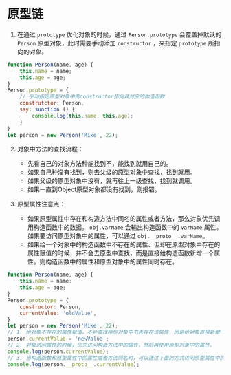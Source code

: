 # 原型链

1. 在通过 `prototype` 优化对象的时候，通过 `Person.prototype` 会覆盖掉默认的 `Person` 原型对象，此时需要手动添加 `constructor` ，来指定 `prototype` 所指向的对象。
```javascript
function Person(name, age) {
    this.name = name;
    this.age = age;
}
Person.prototype = {
    // 手动指定原型对象中的constructor指向其对应的构造函数
    construtctor: Person,
    say: sunction () {
        console.log(this.name, this.age);
    }
}
let person = new Person('Mike', 22);
```

2. 对象中方法的查找流程：
    - 先看自己的对象方法种能找到不，能找到就用自己的。
    - 如果自己种没有找到，则去父级的原型对象中查找，找到就用。
    - 如果父级的原型对象中没有，就再往上一级查找，找到就调用。
    - 如果一直到Object原型对象都没有找到，则报错。
    
3. 原型属性注意点：
    - 如果原型属性中存在和构造方法中同名的属性或者方法，那么对象优先调用构造函数中的数据。 `obj.varName` 会输出构造函数中的 `varName` 属性。如果要访问原型对象中的属性，可以通过 `obj.__proto__.varName`。
    - 如果给一个对象中的构造函数中不存在的属性、但却在原型对象中存在的属性赋值的时候，并不会去原型中查找，而是直接给构造函数新增一个属性。则构造函数中的属性和原型对象中的属性同时存在。
```javascript
function Person(name, age) {
    this.name = name;
    this.age = age;
}
Person.prototype = {
    constructor: Person,
    currentValue: 'oldValue',
}
let person = new Person('Mike', 22);
// 1. 给对象不存在的属性赋值，不会查找原型对象中书否存在该属性，而是给对象直接新增一个属性并赋值。
person.currentValue = 'newValue';
// 2. 对象访问属性的时候，优先访问构造方法中的属性，然后再使用原型对象中的属性。
console.log(person.currentValue);
// 3. 当构造函数和原型属性中的属性或者方法同名时，可以通过下面的方式访问原型属性中的属性或方法。
console.log(person.__proto__.currentValue);
```    












